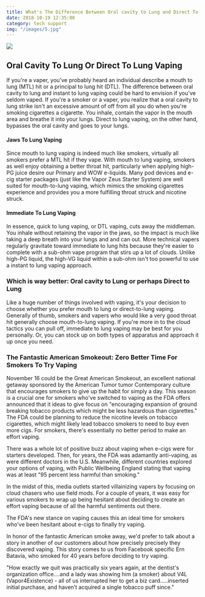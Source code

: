 ```yaml
---
title: What's The Difference Between Oral cavity to Lung and Direct To Lung Vaping
date: 2018-10-19 12:35:00
category: tech support
img: "/images/5.jpg"
---
```


![](/images/5.jpg)

## Oral Cavity To Lung Or Direct To Lung Vaping

If you're a vaper, you've probably heard an individual describe a mouth to lung (MTL) hit or a principal to lung hit (DTL). The difference between oral cavity to lung and instant to lung vaping could be hard to envision if you've seldom vaped. If you're a smoker or a vaper, you realize that a oral cavity to lung strike isn't an excessive amount of off from all you do when you're smoking cigarettes a cigarette. You inhale, contain the vapor in the mouth area and breathe it into your lungs. Direct to lung vaping, on the other hand, bypasses the oral cavity and goes to your lungs.

#### Jaws To Lung Vaping 
Since mouth to lung vaping is indeed much like smokers, virtually all smokers prefer a MTL hit if they vape. With mouth to lung vaping, smokers as well enjoy obtaining a better throat hit, particularly when applying high-PG juice desire our Primary and WOW e-liquids. Many pod devices and e-cig starter packages (just like the Vapor Zeus Starter System) are well suited for mouth-to-lung vaping, which mimics the smoking cigarettes experience and provides you a more fulfilling throat struck and nicotine struck.

<!-- more -->

#### Immediate To Lung Vaping 
In essence, quick to lung vaping, or DTL vaping, cuts away the middleman. You inhale without retaining the vapor in the jaws, so the impact is much like taking a deep breath into your lungs and and can out. More technical vapers regularly gravitate toward immediate to lung hits because they're easier to complete with a sub-ohm vape program that stirs up a lot of clouds. Unlike high-PG liquid, the high-VG liquid within a sub-ohm isn't too powerful to use a instant to lung vaping approach.

### Which is way better: Oral cavity to Lung or perhaps Direct to Lung 
Like a huge number of things involved with vaping, it's your decision to choose whether you prefer mouth to lung or direct-to-lung vaping. Generally of thumb, smokers and vapers who would like a very good throat hit generally choose mouth-to-lung vaping. If you're more in to the cloud tactics you can pull off, immediate to lung vaping may be best for you personally. Or, you can stock up on both types of apparatus and approach it up once you need.

### The Fantastic American Smokeout: Zero Better Time For Smokers To Try Vaping
November 16 could be the Great American Smokeout, an excellent national getaway sponsored by the American Tumor tumor Contemporary culture that encourages smokers to give up the habit for simply a day. This season is a crucial one for smokers who've switched to vaping as the FDA offers announced that it ideas to give focus on "encouraging expansion of ground breaking tobacco products which might be less hazardous than cigarettes." The FDA could be planning to reduce the nicotine levels on tobacco cigarettes, which might likely lead tobacco smokers to need to buy even more cigs. For smokers, there's essentially no better period to make an effort vaping.

There was a whole lot of positive buzz about vaping when e-cigs were for starters developed. Then, for years, the FDA was adamantly anti-vaping, as were different doctors in the U.S. Meanwhile, different countries explored your options of vaping, with Public Wellbeing England stating that vaping was at least "95 percent less harmful than smoking."

In the midst of this, media outlets started villainizing vapers by focusing on cloud chasers who use field mods. For a couple of years, it was easy for various smokers to wrap up being hesitant about deciding to create an effort vaping because of all the harmful sentiments out there.

The FDA's new stance on vaping causes this an ideal time for smokers who've been hesitant about e-cigs to finally try vaping.

In honor of the fantastic American smoke away, we'd prefer to talk about a story in another of our customers about how precisely precisely they discovered vaping. This story comes to us from Facebook specific Ern Batavia, who smoked for 40 years before deciding to try vaping.

"How exactly we quit was practically six years again, at the dentist's organization office….and a lady was showing him (a smoker) about V4L (Vapor4Existence) - all of us interrupted her to get a biz card…..inserted initial purchase, and haven’t acquired a single tobacco puff since."
